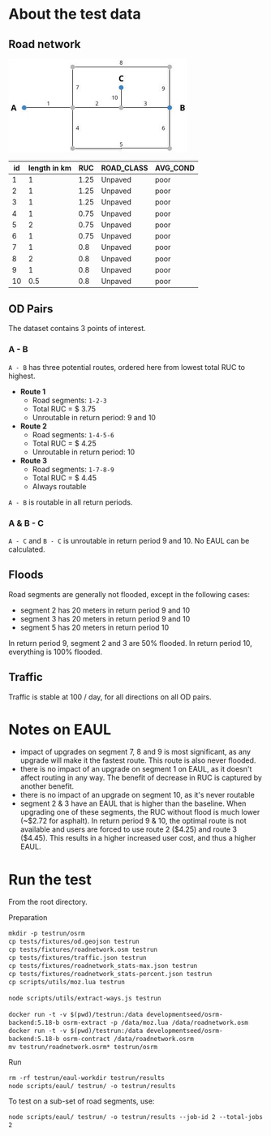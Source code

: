 # About the test data

## Road network

![](fixtures/roadnetwork-diagram.jpg)

| id | length in km | RUC | ROAD_CLASS | AVG_COND |
| --- | --- | --- | --- | --- |
| 1 | 1 | 1.25 | Unpaved | poor |
| 2 | 1 | 1.25 | Unpaved | poor |
| 3 | 1 | 1.25 | Unpaved | poor |
| 4 | 1 | 0.75 | Unpaved | poor |
| 5 | 2 | 0.75 | Unpaved | poor |
| 6 | 1 | 0.75 | Unpaved | poor |
| 7 | 1 | 0.8 | Unpaved | poor |
| 8 | 2 | 0.8 | Unpaved | poor |
| 9 | 1 | 0.8 | Unpaved | poor |
| 10 | 0.5 | 0.8 | Unpaved | poor |

## OD Pairs
The dataset contains 3 points of interest.

### A - B
`A - B` has three potential routes, ordered here from lowest total RUC to highest.

- **Route 1**  
  - Road segments: `1-2-3`
  - Total RUC = $ 3.75
  - Unroutable in return period: 9 and 10
- **Route 2**  
  - Road segments: `1-4-5-6`
  - Total RUC = $ 4.25
  - Unroutable in return period: 10
- **Route 3**  
  - Road segments: `1-7-8-9`
  - Total RUC = $ 4.45
  - Always routable

`A - B` is routable in all return periods.

### A & B - C
`A - C` and `B - C` is unroutable in return period 9 and 10. No EAUL can be calculated.

## Floods
Road segments are generally not flooded, except in the following cases:

- segment 2 has 20 meters in return period 9 and 10
- segment 3 has 20 meters in return period 9 and 10
- segment 5 has 20 meters in return period 10

In return period 9, segment 2 and 3 are 50% flooded. In return period 10, everything is 100% flooded.

## Traffic
Traffic is stable at 100 / day, for all directions on all OD pairs.

# Notes on EAUL

- impact of upgrades on segment 7, 8 and 9 is most significant, as any upgrade will make it the fastest route. This route is also never flooded.
- there is no impact of an upgrade on segment 1 on EAUL, as it doesn't affect routing in any way. The benefit of decrease in RUC is captured by another benefit.
- there is no impact of an upgrade on segment 10, as it's never routable
- segment 2 & 3 have an EAUL that is higher than the baseline. When upgrading one of these segments, the RUC without flood is much lower (~$2.72 for asphalt). In return period 9 & 10, the optimal route is not available and users are forced to use route 2 ($4.25) and route 3 ($4.45). This results in a higher increased user cost, and thus a higher EAUL.

# Run the test
From the root directory.

Preparation
```
mkdir -p testrun/osrm
cp tests/fixtures/od.geojson testrun
cp tests/fixtures/roadnetwork.osm testrun
cp tests/fixtures/traffic.json testrun
cp tests/fixtures/roadnetwork_stats-max.json testrun
cp tests/fixtures/roadnetwork_stats-percent.json testrun
cp scripts/utils/moz.lua testrun

node scripts/utils/extract-ways.js testrun

docker run -t -v $(pwd)/testrun:/data developmentseed/osrm-backend:5.18-b osrm-extract -p /data/moz.lua /data/roadnetwork.osm
docker run -t -v $(pwd)/testrun:/data developmentseed/osrm-backend:5.18-b osrm-contract /data/roadnetwork.osrm
mv testrun/roadnetwork.osrm* testrun/osrm
```

Run
```
rm -rf testrun/eaul-workdir testrun/results
node scripts/eaul/ testrun/ -o testrun/results
```

To test on a sub-set of road segments, use:

```
node scripts/eaul/ testrun/ -o testrun/results --job-id 2 --total-jobs 2

```